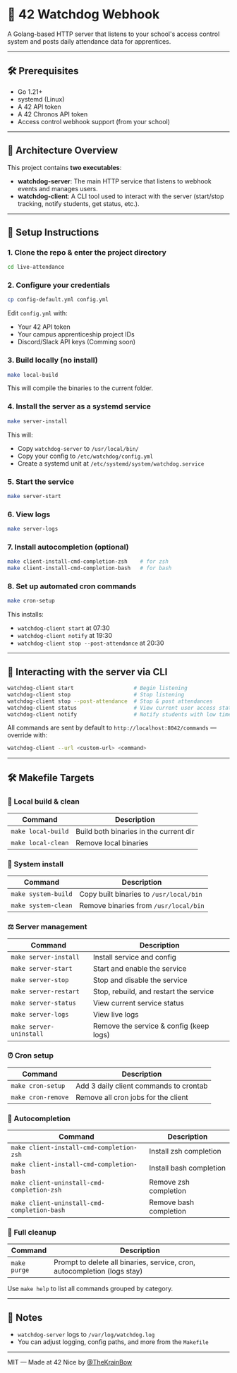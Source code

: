 # 📡 42 Watchdog Webhook

A Golang-based HTTP server that listens to your school's access control system and posts daily attendance data for apprentices.

---

## 🛠️ Prerequisites

* Go 1.21+
* systemd (Linux)
* A 42 API token
* A 42 Chronos API token
* Access control webhook support (from your school)

---

## 📇 Architecture Overview

This project contains **two executables**:

* **watchdog-server**: The main HTTP service that listens to webhook events and manages users.
* **watchdog-client**: A CLI tool used to interact with the server (start/stop tracking, notify students, get status, etc.).

---

## 🚀 Setup Instructions

### 1. Clone the repo & enter the project directory

```bash
cd live-attendance
```

### 2. Configure your credentials

```bash
cp config-default.yml config.yml
```

Edit `config.yml` with:

* Your 42 API token
* Your campus apprenticeship project IDs
* Discord/Slack API keys (Comming soon)

### 3. Build locally (no install)

```bash
make local-build
```

This will compile the binaries to the current folder.

### 4. Install the server as a systemd service

```bash
make server-install
```

This will:

* Copy `watchdog-server` to `/usr/local/bin/`
* Copy your config to `/etc/watchdog/config.yml`
* Create a systemd unit at `/etc/systemd/system/watchdog.service`

### 5. Start the service

```bash
make server-start
```

### 6. View logs

```bash
make server-logs
```

### 7. Install autocompletion (optional)

```bash
make client-install-cmd-completion-zsh    # for zsh
make client-install-cmd-completion-bash   # for bash
```

### 8. Set up automated cron commands

```bash
make cron-setup
```

This installs:

* `watchdog-client start` at 07:30
* `watchdog-client notify` at 19:30
* `watchdog-client stop --post-attendance` at 20:30

---

## 🔎 Interacting with the server via CLI

```bash
watchdog-client start                   # Begin listening
watchdog-client stop                    # Stop listening
watchdog-client stop --post-attendance  # Stop & post attendances
watchdog-client status                  # View current user access states
watchdog-client notify                  # Notify students with low time
```

All commands are sent by default to `http://localhost:8042/commands` — override with:

```bash
watchdog-client --url <custom-url> <command>
```

---

## 🛠️ Makefile Targets

### 📁 Local build & clean

| Command            | Description                            |
| ------------------ | -------------------------------------- |
| `make local-build` | Build both binaries in the current dir |
| `make local-clean` | Remove local binaries                  |

### 📂 System install

| Command             | Description                             |
| ------------------- | --------------------------------------- |
| `make system-build` | Copy built binaries to `/usr/local/bin` |
| `make system-clean` | Remove binaries from `/usr/local/bin`   |

### ⚖️ Server management

| Command                 | Description                             |
| ----------------------- | --------------------------------------- |
| `make server-install`   | Install service and config              |
| `make server-start`     | Start and enable the service            |
| `make server-stop`      | Stop and disable the service            |
| `make server-restart`   | Stop, rebuild, and restart the service  |
| `make server-status`    | View current service status             |
| `make server-logs`      | View live logs                          |
| `make server-uninstall` | Remove the service & config (keep logs) |

### ⏰ Cron setup

| Command            | Description                            |
| ------------------ | -------------------------------------- |
| `make cron-setup`  | Add 3 daily client commands to crontab |
| `make cron-remove` | Remove all cron jobs for the client    |

### 🔢 Autocompletion

| Command                                     | Description             |
| ------------------------------------------- | ----------------------- |
| `make client-install-cmd-completion-zsh`    | Install zsh completion  |
| `make client-install-cmd-completion-bash`   | Install bash completion |
| `make client-uninstall-cmd-completion-zsh`  | Remove zsh completion   |
| `make client-uninstall-cmd-completion-bash` | Remove bash completion  |

### 🚮 Full cleanup

| Command      | Description                                                              |
| ------------ | ------------------------------------------------------------------------ |
| `make purge` | Prompt to delete all binaries, service, cron, autocompletion (logs stay) |

Use `make help` to list all commands grouped by category.

---

## 🔎 Notes

* `watchdog-server` logs to `/var/log/watchdog.log`
* You can adjust logging, config paths, and more from the `Makefile`

---

MIT — Made at 42 Nice by [@TheKrainBow](https://github.com/TheKrainBow)
